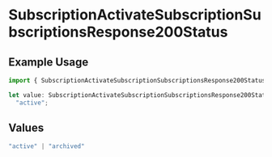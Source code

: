 # SubscriptionActivateSubscriptionSubscriptionsResponse200Status

## Example Usage

```typescript
import { SubscriptionActivateSubscriptionSubscriptionsResponse200Status } from "jani-payments/models/operations";

let value: SubscriptionActivateSubscriptionSubscriptionsResponse200Status =
  "active";
```

## Values

```typescript
"active" | "archived"
```
